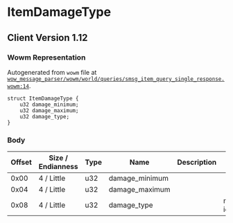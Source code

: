 # ItemDamageType

## Client Version 1.12

### Wowm Representation

Autogenerated from `wowm` file at [`wow_message_parser/wowm/world/queries/smsg_item_query_single_response.wowm:14`](https://github.com/gtker/wow_messages/tree/main/wow_message_parser/wowm/world/queries/smsg_item_query_single_response.wowm#L14).
```rust,ignore
struct ItemDamageType {
    u32 damage_minimum;
    u32 damage_maximum;
    u32 damage_type;
}
```
### Body

| Offset | Size / Endianness | Type | Name | Description | Comment |
| ------ | ----------------- | ---- | ---- | ----------- | ------- |
| 0x00 | 4 / Little | u32 | damage_minimum |  |  |
| 0x04 | 4 / Little | u32 | damage_maximum |  |  |
| 0x08 | 4 / Little | u32 | damage_type |  | mangoszero/vmangos/cmangos: id from Resistances.dbc |

